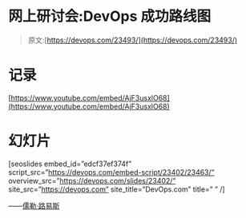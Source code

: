# 网上研讨会:DevOps 成功路线图

> 原文:[https://devops.com/23493/](https://devops.com/23493/)

# 记录

[https://www.youtube.com/embed/AjF3usxlO68](https://www.youtube.com/embed/AjF3usxlO68)

# 幻灯片

[seoslides embed_id=”edcf37ef374f” script_src=”https://devops.com/embed-script/23402/23463/” overview_src=”https://devops.com/slides/23402/” site_src=”https://devops.com” site_title=”DevOps.com” title=” ” /] 

——[儒勒·路易斯](https://devops.com/author/jules/)